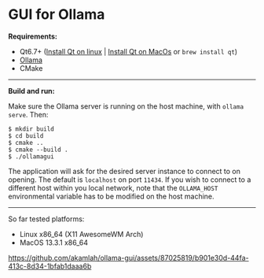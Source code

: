 # GUI for Ollama

**Requirements:**
- Qt6.7+ ([Install Qt on linux](https://doc.qt.io/qt-6/linux.html) | [Install Qt on MacOs](https://doc.qt.io/qt-6/macos.html) or ```brew install qt```)
- [Ollama](https://ollama.com/)  
- CMake

------ 

**Build and run:**

Make sure the Ollama server is running on the host machine, with ```ollama serve```. Then:

```
$ mkdir build
$ cd build
$ cmake ..
$ cmake --build .
$ ./ollamagui
```  

The application will ask for the desired server instance to connect to on opening. The default is ```localhost``` on port ```11434```. If you wish to connect to a different host within you local network, note that the ```OLLAMA_HOST``` environmental variable has to be modified on the host machine.

------

So far tested platforms: 
- Linux x86_64 (X11 AwesomeWM Arch)
- MacOS 13.3.1 x86_64



https://github.com/akamlah/ollama-gui/assets/87025819/b901e30d-44fa-413c-8d34-1bfab1daaa6b

